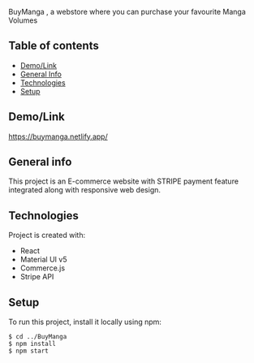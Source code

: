BuyManga , a webstore where you can purchase your favourite Manga Volumes

## Table of contents
* [Demo/Link](#demo)
* [General Info](#general-info)
* [Technologies](#technologies)
* [Setup](#setup)

## Demo/Link
https://buymanga.netlify.app/


## General info
This project is an E-commerce website with STRIPE payment feature integrated along with responsive web design.



## Technologies

Project is created with:

* React
* Material UI v5
* Commerce.js
* Stripe API

## Setup
To run this project, install it locally using npm:

```
$ cd ../BuyManga
$ npm install
$ npm start
```

